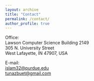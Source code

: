 ```yaml
---
layout: archive
title: "Contact"
permalink: /contact/
author_profile: true
---
```


Office:<br>
Lawson Computer Science Building 2149 <br>
305 N. University Street <br>
West Lafayette, IN 47907, USA <br>

E-mail:<br>
islam32@purdue.edu<br>
tunazbuet@gmail.com
